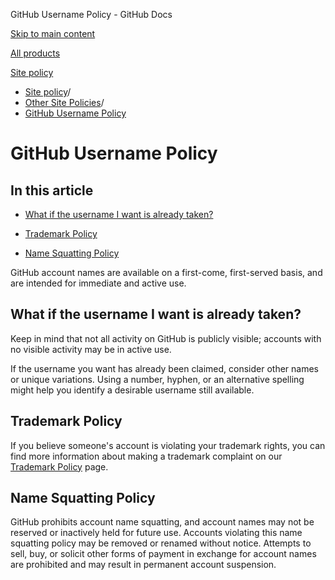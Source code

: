 GitHub Username Policy - GitHub Docs

[Skip to main content](#main-content)

[All products](/en)

[Site policy](/en/site-policy)

* [Site policy](/en/site-policy)/
* [Other Site Policies](/en/site-policy/other-site-policies)/
* [GitHub Username Policy](/en/site-policy/other-site-policies/github-username-policy)

GitHub Username Policy
==========

In this article
----------

* [What if the username I want is already taken?](#what-if-the-username-i-want-is-already-taken)

* [Trademark Policy](#trademark-policy)

* [Name Squatting Policy](#name-squatting-policy)

GitHub account names are available on a first-come, first-served basis, and are intended for immediate and active use.

[](#what-if-the-username-i-want-is-already-taken)What if the username I want is already taken?
----------

Keep in mind that not all activity on GitHub is publicly visible; accounts with no visible activity may be in active use.

If the username you want has already been claimed, consider other names or unique variations. Using a number, hyphen, or an alternative spelling might help you identify a desirable username still available.

[](#trademark-policy)Trademark Policy
----------

If you believe someone's account is violating your trademark rights, you can find more information about making a trademark complaint on our [Trademark Policy](/en/articles/github-trademark-policy) page.

[](#name-squatting-policy)Name Squatting Policy
----------

GitHub prohibits account name squatting, and account names may not be reserved or inactively held for future use. Accounts violating this name squatting policy may be removed or renamed without notice. Attempts to sell, buy, or solicit other forms of payment in exchange for account names are prohibited and may result in permanent account suspension.

